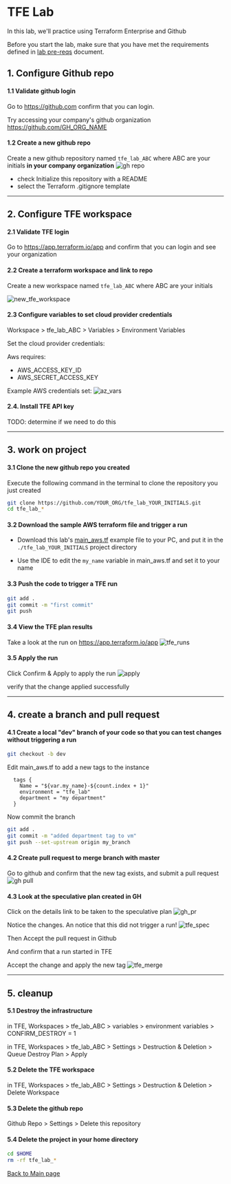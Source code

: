 # TFE Lab

In this lab, we'll practice using Terraform Enterprise and Github

Before you start the lab, make sure that you have met the requirements defined
in [lab pre-reqs](../docs/prereqs.md) document.

## 1. Configure Github repo

#### 1.1 Validate github login

Go to https://github.com confirm that you can login. 

Try accessing your company's github organization https://github.com/GH_ORG_NAME

#### 1.2 Create a new github repo

Create a new github repository named `tfe_lab_ABC` where ABC are your initials **in your company organization**
![gh repo](images/gh_repo1.png)

 * check Initialize this repository with a README
 * select the Terraform .gitignore template

---

## 2. Configure TFE workspace

#### 2.1  Validate TFE login

Go to https://app.terraform.io/app and confirm that you can login and see your organization

#### 2.2 Create a terraform workspace and link to repo

Create a new workspace named `tfe_lab_ABC` where ABC are your initials

![new_tfe_workspace](images/tfe_new_workspace.png)

#### 2.3 Configure variables to set cloud provider credentials

Workspace > tfe_lab_ABC > Variables > Environment Variables

Set the cloud provider credentials:

Aws requires:
* AWS_ACCESS_KEY_ID
* AWS_SECRET_ACCESS_KEY

Example AWS credentials set:
![az_vars](../docs/images/tfe_aws_keys.png)

#### 2.4. Install TFE API key

TODO: determine if we need to do this

---

## 3. work on project

#### 3.1 Clone the new github repo you created
Execute the following command in the terminal to clone the repository you just created
```bash
git clone https://github.com/YOUR_ORG/tfe_lab_YOUR_INITIALS.git
cd tfe_lab_*
```

#### 3.2 Download the sample AWS terraform file and trigger a run

* Download this lab's [main_aws.tf](https://raw.githubusercontent.com/cloudshiftstrategies/css_terraform_training/master/labs/lab2_terraform/main_aws.tf)
example file to your PC, and put it in the `./tfe_lab_YOUR_INITIALS` project directory

* Use the IDE to edit the `my_name` variable in main_aws.tf and set it to your name

#### 3.3 Push the code to trigger a TFE run

```bash
git add .
git commit -m "first commit"
git push
```

#### 3.4 View the TFE plan results

Take a look at the run on https://app.terraform.io/app
![tfe_runs](images/tfe_run.png)

#### 3.5 Apply the run

Click Confirm & Apply to apply the run
![apply](images/tfe_confirm1.png)

verify that the change applied successfully

---

## 4. create a branch and pull request

#### 4.1 Create a local "dev" branch of your code so that you can test changes without triggering a run

```bash
git checkout -b dev
```

Edit main_aws.tf to add a new tags to the instance
```tfe
  tags {
    Name = "${var.my_name}-${count.index + 1}"
    environment = "tfe_lab"
    department = "my department"
  }
```

Now commit the branch

```bash
git add .
git commit -m "added department tag to vm"
git push --set-upstream origin my_branch
```

#### 4.2 Create pull request to merge branch with master
Go to github and confirm that the new tag exists, and submit a pull request
![gh pull](images/gh_pull.png)

#### 4.3 Look at the speculative plan created in GH

Click on the details link to be taken to the speculative plan
![gh_pr](images/gh_pr.png)

Notice the changes. An notice that this did not trigger a run!
![tfe_spec](images/tfe_spec_plan.png)

Then Accept the pull request in Github

And confirm that a run started in TFE

Accept the change and apply the new tag
![tfe_merge](images/tfe_merge.png)

---

## 5. cleanup

#### 5.1 Destroy the infrastructure

in TFE, Workspaces > tfe_lab_ABC > variables > environment variables >  CONFIRM_DESTROY = 1

in TFE, Workspaces > tfe_lab_ABC > Settings > Destruction & Deletion > Queue Destroy Plan > Apply

#### 5.2 Delete the TFE workspace

in TFE, Workspaces > tfe_lab_ABC > Settings > Destruction & Deletion > Delete Workspace

#### 5.3 Delete the github repo

Github Repo > Settings > Delete this repository

#### 5.4 Delete the project in your home directory

```bash
cd $HOME
rm -rf tfe_lab_*
```

[Back to Main page](../README.md)

